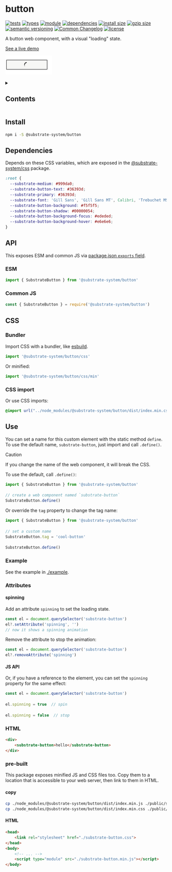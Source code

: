 # button
[![tests](https://img.shields.io/github/actions/workflow/status/substrate-system/button/nodejs.yml?style=flat-square)](https://github.com/substrate-system/button/actions/workflows/nodejs.yml)
[![types](https://img.shields.io/npm/types/@substrate-system/button?style=flat-square)](README.md)
[![module](https://img.shields.io/badge/module-ESM%2FCJS-blue?style=flat-square)](README.md)
[![dependencies](https://img.shields.io/badge/dependencies-zero-brightgreen.svg?style=flat-square)](package.json)
[![install size](https://flat.badgen.net/packagephobia/install/@substrate-system/button?cache-control=no-cache)](https://packagephobia.com/result?p=@substrate-system/button)
[![gzip size](https://img.shields.io/bundlephobia/minzip/@substrate-system/button?style=flat-square)](https://bundlephobia.com/package/@substrate-system/button)
[![semantic versioning](https://img.shields.io/badge/semver-2.0.0-blue?logo=semver&style=flat-square)](https://semver.org/)
[![Common Changelog](https://nichoth.github.io/badge/common-changelog.svg)](./CHANGELOG.md)
[![license](https://img.shields.io/badge/license-Polyform_Small_Business-249fbc?style=flat-square)](LICENSE)


A button web component, with a visual "loading" state.

[See a live demo](https://substrate-system.github.io/button/)

![Demo of the button](image.png)

<details><summary><h2>Contents</h2></summary>

<!-- toc -->

- [Install](#install)
- [Dependencies](#dependencies)
- [API](#api)
  * [ESM](#esm)
  * [Common JS](#common-js)
- [CSS](#css)
  * [Bundler](#bundler)
  * [CSS import](#css-import)
- [Use](#use)
  * [Example](#example)
  * [Attributes](#attributes)
  * [HTML](#html)
  * [pre-built](#pre-built)

<!-- tocstop -->

</details>


## Install

```sh
npm i -S @substrate-system/button
```

## Dependencies

Depends on these CSS variables, which are exposed in the
[@substrate-system/css](https://github.com/substrate-system/css) package.

```css
:root {
  --substrate-medium: #999da0;
  --substrate-button-text: #36393d;
  --substrate-primary: #36393d;
  --substrate-font: 'Gill Sans', 'Gill Sans MT', Calibri, 'Trebuchet MS', sans-serif;
  --substrate-button-background: #f5f5f5;
  --substrate-button-shadow: #00000054;
  --substrate-button-background-focus: #ededed;
  --substrate-button-background-hover: #e6e6e6;
}
```

## API

This exposes ESM and common JS via [package.json `exports` field](https://nodejs.org/api/packages.html#exports).

### ESM
```js
import { SubstrateButton } from '@substrate-system/button'
```

### Common JS
```js
const { SubstrateButton } = require('@substrate-system/button')
```

## CSS

### Bundler

Import CSS with a bundler, like [esbuild](https://esbuild.github.io/content-types/#css).

```js
import '@substrate-system/button/css'
```

Or minified:
```js
import '@substrate-system/button/css/min'
```

### CSS import

Or use CSS imports:

```css
@import url("../node_modules/@substrate-system/button/dist/index.min.css");
```

## Use

You can set a name for this custom element with the static method
`define`. To use the default name, `substrate-button`, just import and
call `.define()`.

> [!CAUTION]  
> If you change the name of the web component, it will break the CSS.


To use the default, call `.define()`:

```js
import { SubstrateButton } from '@substrate-system/button'

// create a web component named `substrate-button`
SubstrateButton.define()
```

Or override the `tag` property to change the tag name:
```js
import { SubstrateButton } from '@substrate-system/button'

// set a custom name
SubstrateButton.tag = 'cool-button'

SubstrateButton.define()
```

### Example

See the example in [./example](./example/).

### Attributes

#### spinning

Add an attribute `spinning` to set the loading state.

```js
const el = document.querySelector('substrate-button')
el?.setAttribute('spinning', '')
// now it shows a spinning animation
```

Remove the attribute to stop the animation:
```js
const el = document.querySelector('substrate-button')
el?.removeAttribute('spinning')
```

#### JS API

Or, if you have a reference to the element, you can set the `spinning` property
for the same effect:

```js
const el = document.querySelector('substrate-button')

el.spinning = true  // spin

el.spinning = false  // stop
```

### HTML
```html
<div>
    <substrate-button>hello</substrate-button>
</div>
```

### pre-built
This package exposes minified JS and CSS files too. Copy them to a location that is
accessible to your web server, then link to them in HTML.

#### copy
```sh
cp ./node_modules/@substrate-system/button/dist/index.min.js ./public/substrate-button.min.js
cp ./node_modules/@substrate-system/button/dist/index.min.css ./public/substrate-button.css
```

#### HTML
```html
<head>
    <link rel="stylesheet" href="./substrate-button.css">
</head>
<body>
    <!-- ... -->
    <script type="module" src="./substrate-button.min.js"></script>
</body>
```
